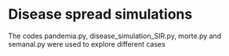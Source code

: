 # Disease spread simulations
The codes pandemia.py, disease_simulation_SIR.py, morte.py and semanal.py were used to explore different cases 
